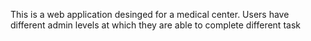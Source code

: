 This is a web application desinged for a medical center. 
Users have different admin levels at which they are able to complete different task

